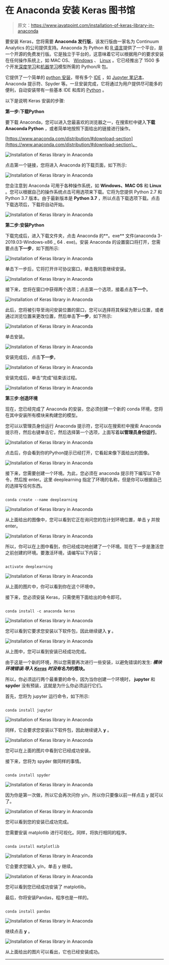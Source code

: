 # 在 Anaconda 安装 Keras 图书馆

> 原文：<https://www.javatpoint.com/installation-of-keras-library-in-anaconda>

要安装 Keras，您将需要 **Anaconda 发行版**，该发行版由一家名为 Continuum Analytics 的公司提供支持。Anaconda 为 Python 和 [R 语言](https://www.javatpoint.com/r-tutorial)提供了一个平台，是一个开源的免费发行版。它是独立于平台的，这意味着它可以根据用户的要求安装在任何操作系统上，如 MAC OS、 [Windows](https://www.javatpoint.com/windows) 、 [Linux](https://www.javatpoint.com/linux-tutorial) 。它已经推出了 1500 多个开发[深度学习](https://www.javatpoint.com/deep-learning)和[机器学习](https://www.javatpoint.com/machine-learning)模型所需的 Python/R 包。

它提供了一个简单的 [python 安装](https://www.javatpoint.com/how-to-install-python)，带有多个 [IDE](https://www.javatpoint.com/ide-full-form) ，如 [Jupyter 笔记本](https://www.javatpoint.com/jupyter-notebook)、Anaconda 提示符、Spyder 等。一旦安装完成，它将通过为用户提供尽可能多的便利，自动安装带有一些基本 IDE 和库的 [Python](https://www.javatpoint.com/python-tutorial) 。

以下是说明 Keras 安装的步骤:

**第一步:下载Python**

要下载 Anaconda，您可以进入您最喜欢的浏览器之一，在搜索栏中键入**下载 Anaconda Python** ，或者简单地按照下面给出的链接进行操作。

[https://www.anaconda.com/distribution/#download-section](https://www.anaconda.com/distribution/#download-section)。

![Installation of Keras library in Anaconda](img/b288c26179091a0c5e8523b3a48dc02c.png)

点击第一个链接，您将进入 Anaconda 的下载页面，如下所示:

![Installation of Keras library in Anaconda](img/cd358e2294ad4a6465c7f4fa426b7944.png)

您会注意到 Anaconda 可用于各种操作系统，如 **Windows、MAC OS** 和 **Linux** 。您可以根据自己的操作系统点击可用选项来下载。它将为您提供 Python 2.7 和 Python 3.7 版本。由于最新版本是 **Python 3.7** ，所以点击下载选项下载。点击下载选项后，下载将自动开始。

![Installation of Keras library in Anaconda](img/cdf0b044347921004b18a844964f06e7.png)

**第二步:安装Python**

下载完成后，进入下载文件夹，点击 Anaconda 的**。exe** 文件(anaconda 3-2019.03-Windows-x86 _ 64 . exe)。安装 Anaconda 的设置窗口将打开，您需要点击**下一步**，如下图所示:

![Installation of Keras library in Anaconda](img/827b5b239347b95a7e58a118cd24882e.png)

单击下一步后，它将打开许可协议窗口，单击我同意继续安装。

![Installation of Keras library in Anaconda](img/5cfa8bb4f338879e38025ecddf187df1.png)

接下来，您将在窗口中获得两个选项；点击第一个选项，接着点击**下一个**。

![Installation of Keras library in Anaconda](img/ba10dfb3b9a7303bb106721855d5b689.png)

此后，您将被引导至询问安装位置的窗口，您可以选择将其保留为默认位置，或者通过浏览位置来更改位置，然后单击**下一步**，如下所示:

![Installation of Keras library in Anaconda](img/1dc34b3202acdf4051384185e3682beb.png)

单击安装。

![Installation of Keras library in Anaconda](img/9ec4906adebefade43e9f60c147c1458.png)

安装完成后，点击**下一步**。

![Installation of Keras library in Anaconda](img/c14eb3c593a00a856e4f0ed8f8c2c69f.png)

安装完成后，单击“完成”结束该过程。

![Installation of Keras library in Anaconda](img/ec79fdf5965c554cfc816bb4c38407e4.png)

**第三步:创造环境**

现在，您已经完成了 Anaconda 的安装，您必须创建一个新的 conda 环境，您将在其中安装所有模块来构建您的模型。

您可以以管理员身份运行 Anaconda 提示符，您可以在搜索栏中搜索 Anaconda 提示符，然后右键单击它，然后选择第一个选项，上面写着**以管理员身份运行**。

![Installation of Keras library in Anaconda](img/fe55637827abcce87696fbf15dceb1e5.png)

点击后，你会看到你的Python提示已经打开，它看起来像下面给出的图像。

![Installation of Keras library in Anaconda](img/f4ed4997221b251ce49b956483fda0dc.png)

接下来，您需要创建一个环境。为此，您必须在 anaconda 提示符下编写以下命令，然后按 enter。这里 deeplearning 指定了环境的名称，但是你可以根据自己的选择写任何东西。

```

conda create --name deeplearning

```

![Installation of Keras library in Anaconda](img/7626cd088f07164669742ea0d08d2691.png)

从上面给出的图像中，您可以看到它正在询问您的包计划环境位置，单击 y 并按 enter。

![Installation of Keras library in Anaconda](img/0d3117f8aff4710e3cae2c29fbd4ff77.png)

所以，你可以在上图中看到，你已经成功地创建了一个环境。现在下一步是激活您之前创建的环境。要激活环境，请编写以下内容；

```

activate deeplearning 

```

![Installation of Keras library in Anaconda](img/cd7017e1935f9a0347accb0d0cb8bdff.png)

从上面的图片中，你可以看到你在这个环境中。

接下来，您必须安装 Keras，只需使用下面给出的命令即可。

```

conda install -c anaconda keras

```

![Installation of Keras library in Anaconda](img/b7948f3fce7277d0b4cde5bfd3b7366b.png)

您可以看到它要求您安装以下软件包，因此继续键入 **y** 。

![Installation of Keras library in Anaconda](img/fa149196f5d11f957c03f4442a881719.png)

从上图中，您可以看到安装已经成功完成。

由于这是一个新的环境，所以您需要再次进行一些安装，以避免错误的发生: ***模块环境错误:导入 [Keras](https://www.javatpoint.com/keras) 时没有名为*的模块。**

所以，你必须运行两个最重要的命令，因为当你创建一个环境时， **jupyter** 和 **spyder** 没有预装，这就是为什么你必须运行它们。

首先，您将为 jupyter 运行命令，如下所示:

```

conda install jupyter

```

![Installation of Keras library in Anaconda](img/778657082b4e10736d01c1bdb50eabc5.png)

同样，它会要求您安装以下软件包，因此继续键入 **y** 。

![Installation of Keras library in Anaconda](img/eb3cf80e6609e1c479f37d99bcafe220.png)

您可以在上面的图片中看到它已经成功安装。

接下来，您将为 spyder 做同样的事情。

```

conda install spyder

```

![Installation of Keras library in Anaconda](img/9925cbbb542f79cb0396cd28c44e7332.png)

因为你是第一次做，所以它会再次问你 y/n，所以你只要像以前一样点击 y 就可以了。

![Installation of Keras library in Anaconda](img/9de74d1d9f61f54d63e0d367b8d2a812.png)

您可以看到您的安装已成功完成。

您需要安装 matplotlib 进行可视化。同样，将执行相同的程序。

```

conda install matplotlib

```

![Installation of Keras library in Anaconda](img/9dae2d5b33901f0a5cc92c465ddd01d3.png)

它会要求您输入 y/n，单击 y 继续。

![Installation of Keras library in Anaconda](img/edfb95d0b14e6c8a7ffb552d25922122.png)

您可以看到您已经成功安装了 matplotlib。

最后，你将安装Pandas，程序也是一样的。

```

conda install pandas

```

![Installation of Keras library in Anaconda](img/7b334ac468b075da505b9107ef16cb5c.png)

继续点击 **y** 。

![Installation of Keras library in Anaconda](img/803808444f664ee3b88bf75680cc9fbc.png)

从上面给出的图片可以看出，它也已经安装成功。

* * *